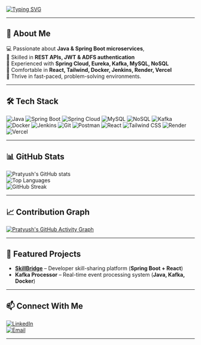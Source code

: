 <!-- Typing Animation -->
[![Typing SVG](https://readme-typing-svg.herokuapp.com?font=Fira+Code&size=22&pause=1000&color=6DB33F&width=650&lines=Hi+there%2C+I'm+Pratyush+%F0%9F%91%8B;Software+Engineer+|+Java+%26+Spring+Boot+Specialist;Building+Scalable+%26+Secure+Microservices;Always+Learning+New+Technologies)](https://git.io/typing-svg)

---

## 🚀 About Me
💻 Passionate about **Java & Spring Boot microservices**,  
🔹 Skilled in **REST APIs, JWT & ADFS authentication**  
🔹 Experienced with **Spring Cloud, Eureka, Kafka, MySQL, NoSQL**  
🔹 Comfortable in **React, Tailwind, Docker, Jenkins, Render, Vercel**  
🔹 Thrive in fast-paced, problem-solving environments.

---

## 🛠️ Tech Stack

![Java](https://img.shields.io/badge/Java-ED8B00?style=for-the-badge&logo=openjdk&logoColor=white)
![Spring Boot](https://img.shields.io/badge/Spring_Boot-6DB33F?style=for-the-badge&logo=springboot&logoColor=white)
![Spring Cloud](https://img.shields.io/badge/Spring_Cloud-6DB33F?style=for-the-badge&logo=spring&logoColor=white)
![MySQL](https://img.shields.io/badge/MySQL-005C84?style=for-the-badge&logo=mysql&logoColor=white)
![NoSQL](https://img.shields.io/badge/NoSQL-BA55D3?style=for-the-badge&logo=mongodb&logoColor=white)
![Kafka](https://img.shields.io/badge/Apache%20Kafka-231F20?style=for-the-badge&logo=apachekafka&logoColor=white)
![Docker](https://img.shields.io/badge/Docker-2496ED?style=for-the-badge&logo=docker&logoColor=white)
![Jenkins](https://img.shields.io/badge/Jenkins-D24939?style=for-the-badge&logo=jenkins&logoColor=white)
![Git](https://img.shields.io/badge/Git-F05032?style=for-the-badge&logo=git&logoColor=white)
![Postman](https://img.shields.io/badge/Postman-FF6C37?style=for-the-badge&logo=postman&logoColor=white)
![React](https://img.shields.io/badge/React-20232A?style=for-the-badge&logo=react&logoColor=61DAFB)
![Tailwind CSS](https://img.shields.io/badge/Tailwind_CSS-38B2AC?style=for-the-badge&logo=tailwindcss&logoColor=white)
![Render](https://img.shields.io/badge/Render-000000?style=for-the-badge&logo=render&logoColor=white)
![Vercel](https://img.shields.io/badge/Vercel-000000?style=for-the-badge&logo=vercel&logoColor=white)

---

## 📊 GitHub Stats

![Pratyush's GitHub stats](https://github-readme-stats.vercel.app/api?username=cooolfool&show_icons=true&theme=tokyonight)  
![Top Languages](https://github-readme-stats.vercel.app/api/top-langs/?username=cooolfool&layout=compact&theme=tokyonight)  
![GitHub Streak](https://streak-stats.demolab.com?user=cooolfool&theme=tokyonight&hide_border=true)  

---

## 📈 Contribution Graph
[![Pratyush's GitHub Activity Graph](https://github-readme-activity-graph.vercel.app/graph?username=cooolfool&theme=tokyo-night)](https://github.com/ashutosh00710/github-readme-activity-graph)

---

## 📌 Featured Projects
- **[SkillBridge](https://github.com/cooolfool/skillbridge)** – Developer skill-sharing platform (**Spring Boot + React**)  
- **Kafka Processor** – Real-time event processing system (**Java, Kafka, Docker**)  

---

## 📫 Connect With Me
[![LinkedIn](https://img.shields.io/badge/LinkedIn-0077B5?style=for-the-badge&logo=linkedin&logoColor=white)]([YOUR_LINKEDIN_URL](https://www.linkedin.com/in/pratyush-shandilya/))  
[![Email](https://img.shields.io/badge/Email-D14836?style=for-the-badge&logo=gmail&logoColor=white)](mailto:pratyushshandilya02@gmail.com)

---
